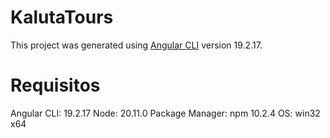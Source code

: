 # KalutaTours

This project was generated using [Angular CLI](https://github.com/angular/angular-cli) version 19.2.17.


# Requisitos
Angular CLI: 19.2.17
Node: 20.11.0
Package Manager: npm 10.2.4
OS: win32 x64
